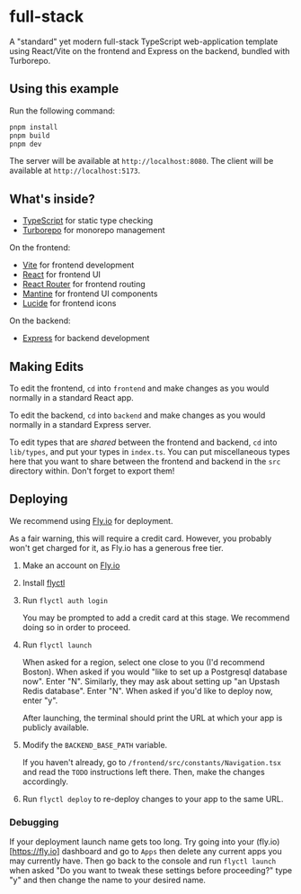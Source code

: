 # full-stack

A "standard" yet modern full-stack TypeScript web-application template using React/Vite on the frontend and Express on the backend, bundled with Turborepo.

## Using this example

Run the following command:

```sh
pnpm install
pnpm build
pnpm dev
```

The server will be available at `http://localhost:8080`.
The client will be available at `http://localhost:5173`.

## What's inside?

-   [TypeScript](https://www.typescriptlang.org/) for static type checking
-   [Turborepo](https://turbo.build/repo) for monorepo management

On the frontend:

-   [Vite](https://vitejs.dev/) for frontend development
-   [React](https://reactjs.org/) for frontend UI
-   [React Router](https://reactrouter.com/) for frontend routing
-   [Mantine](https://mantine.dev/) for frontend UI components
-   [Lucide](https://lucide.dev/) for frontend icons

On the backend:

-   [Express](https://expressjs.com/) for backend development

## Making Edits

To edit the frontend, `cd` into `frontend` and make changes as you would normally in a standard React app.

To edit the backend, `cd` into `backend` and make changes as you would normally in a standard Express server.

To edit types that are _shared_ between the frontend and backend, `cd` into `lib/types`, and put your types in `index.ts`. You can put miscellaneous types here that you want to share between the frontend and backend in the `src` directory within. Don't forget to export them!

## Deploying

We recommend using [Fly.io](https://fly.io/) for deployment.

As a fair warning, this will require a credit card. However, you probably won't get charged for it, as Fly.io has a generous free tier.

1. Make an account on [Fly.io](https://fly.io/)

2. Install [flyctl](https://fly.io/docs/hands-on/install-flyctl/)

3. Run `flyctl auth login`

    You may be prompted to add a credit card at this stage. We recommend doing so in order to proceed.

4. Run `flyctl launch`

    When asked for a region, select one close to you (I'd recommend Boston).
    When asked if you would "like to set up a Postgresql database now". Enter "N".
    Similarly, they may ask about setting up "an Upstash Redis database". Enter "N".
    When asked if you'd like to deploy now, enter "y".

    After launching, the terminal should print the URL at which your app is publicly available.

5. Modify the `BACKEND_BASE_PATH` variable.

    If you haven't already, go to `/frontend/src/constants/Navigation.tsx` and read the `TODO` instructions left there. Then, make the changes accordingly.

6. Run `flyctl deploy` to re-deploy changes to your app to the same URL.

### Debugging
If your deployment launch name gets too long. Try going into your (fly.io)[https://fly.io] dashboard and go to `Apps` then delete any current apps you may currently have. Then go back to the console and run `flyctl launch` when asked "Do you want to tweak these settings before proceeding?" type "y" and then change the name to your desired name.